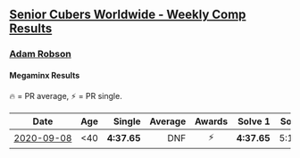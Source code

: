 <style>table {white-space: nowrap;}</style>

## [Senior Cubers Worldwide - Weekly Comp Results](/scw-comp/results/)
### [Adam Robson](README.md)
#### Megaminx Results

<span style="white-space: nowrap;">🔥 = PR average</span>, <span style="white-space: nowrap;">⚡ = PR single</span>.

| Date | Age | Single | Average | Awards | Solve 1 | Solve 2 | Solve 3 | Solve 4 | Solve 5 | Video |
| :--: | :--: | --: | --: | :--: | --: | --: | --: | --: | --: | :-- |
| [2020-09-08](../../results/2020-09-08/minx.md) | <40 | **4:37.65** | DNF | ⚡ | **4:37.65** | 5:10.97 | DNS | DNS | DNS | [Desktop](https://www.facebook.com/100005428097972/videos/1462984990559090) / [Mobile](https://m.facebook.com/100005428097972/videos/1462984990559090) |


<!-- Global site tag (gtag.js) - Google Analytics -->
<script async src="https://www.googletagmanager.com/gtag/js?id=UA-86348435-3"></script>
<script>window.dataLayer = window.dataLayer || []; function gtag() {dataLayer.push(arguments);} gtag('js', new Date()); gtag('config', 'UA-86348435-3');</script>
